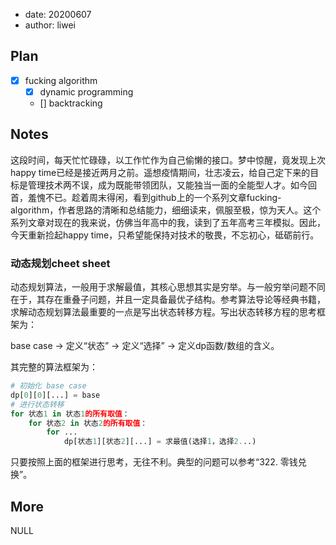 - date: 20200607 
- author: liwei

## Plan

- [x] fucking algorithm
    - [x] dynamic programming
    - [] backtracking

## Notes

这段时间，每天忙忙碌碌，以工作忙作为自己偷懒的接口。梦中惊醒，竟发现上次happy time已经是接近两月之前。遥想疫情期间，壮志凌云，给自己定下来的目标是管理技术两不误，成为既能带领团队，又能独当一面的全能型人才。如今回首，羞愧不已。趁着周末得闲，看到github上的一个系列文章fucking-algorithm，作者思路的清晰和总结能力，细细读来，佩服至极，惊为天人。这个系列文章对现在的我来说，仿佛当年高中的我，读到了五年高考三年模拟。因此，今天重新捡起happy time，只希望能保持对技术的敬畏，不忘初心，砥砺前行。

### 动态规划cheet sheet

动态规划算法，一般用于求解最值，其核心思想其实是穷举。与一般穷举问题不同在于，其存在重叠子问题，并且一定具备最优子结构。参考算法导论等经典书籍，求解动态规划算法最重要的一点是写出状态转移方程。写出状态转移方程的思考框架为：

base case -> 定义“状态” -> 定义“选择” -> 定义dp函数/数组的含义。

其完整的算法框架为：

```python
# 初始化 base case
dp[0][0][...] = base
# 进行状态转移
for 状态1 in 状态1的所有取值：
    for 状态2 in 状态2的所有取值：
        for ...
            dp[状态1][状态2][...] = 求最值(选择1，选择2...)
```

只要按照上面的框架进行思考，无往不利。典型的问题可以参考“322. 零钱兑换”。

## More

NULL
